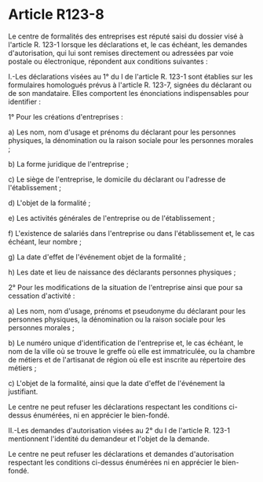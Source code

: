 # Article R123-8

Le centre de formalités des entreprises est réputé saisi du dossier visé à l'article R. 123-1 lorsque les déclarations et, le cas échéant, les demandes d'autorisation, qui lui sont remises directement ou adressées par voie postale ou électronique, répondent aux conditions suivantes :

I.-Les déclarations visées au 1° du I de l'article R. 123-1 sont établies sur les formulaires homologués prévus à l'article R. 123-7, signées du déclarant ou de son mandataire. Elles comportent les énonciations indispensables pour identifier :

1° Pour les créations d'entreprises :

a) Les nom, nom d'usage et prénoms du déclarant pour les personnes physiques, la dénomination ou la raison sociale pour les personnes morales ;

b) La forme juridique de l'entreprise ;

c) Le siège de l'entreprise, le domicile du déclarant ou l'adresse de l'établissement ;

d) L'objet de la formalité ;

e) Les activités générales de l'entreprise ou de l'établissement ;

f) L'existence de salariés dans l'entreprise ou dans l'établissement et, le cas échéant, leur nombre ;

g) La date d'effet de l'événement objet de la formalité ;

h) Les date et lieu de naissance des déclarants personnes physiques ;

2° Pour les modifications de la situation de l'entreprise ainsi que pour sa cessation d'activité :

a) Les nom, nom d'usage, prénoms et pseudonyme du déclarant pour les personnes physiques, la dénomination ou la raison sociale pour les personnes morales ;

b) Le numéro unique d'identification de l'entreprise et, le cas échéant, le nom de la ville où se trouve le greffe où elle est immatriculée, ou la       chambre de métiers et de l'artisanat de région  où elle est inscrite au répertoire des métiers ;

c) L'objet de la formalité, ainsi que la date d'effet de l'événement la justifiant.

Le centre ne peut refuser les déclarations respectant les conditions ci-dessus énumérées, ni en apprécier le bien-fondé.

II.-Les demandes d'autorisation visées au 2° du I de l'article R. 123-1 mentionnent l'identité du demandeur et l'objet de la demande.

Le centre ne peut refuser les déclarations et demandes d'autorisation respectant les conditions ci-dessus énumérées ni en apprécier le bien-fondé.
